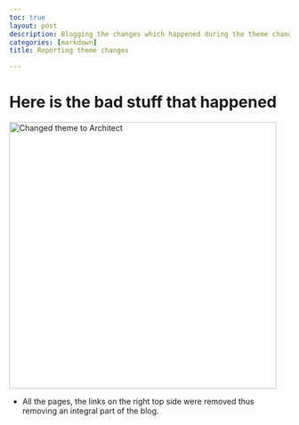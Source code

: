 ```yaml
---
toc: true
layout: post
description: Blogging the changes which happened during the theme change
categories: [markdown]
title: Reporting theme changes

---
```


# Here is the bad stuff that happened

<img src='{{ "/images/theme-change.png" | relative_url }}' width='480' alt='Changed theme to Architect'>

- All the pages, the links on the right top side were removed thus removing an integral part of the blog.
